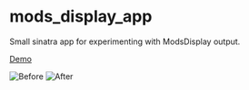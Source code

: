 mods_display_app
================

Small sinatra app for experimenting with ModsDisplay output.

[Demo](http://mods-display.herokuapp.com/)

![Before](https://cloud.githubusercontent.com/assets/111218/2610351/6e9dd232-bb85-11e3-84b8-9a6973f30a22.png)
![After](https://cloud.githubusercontent.com/assets/111218/2610352/6eabe214-bb85-11e3-82a2-429c1b850f54.png)
